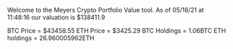 Welcome to the Meyers Crypto Portfolio Value tool. 
As of 05/18/21 at 11:48:16 our valuation is $138411.9 

BTC Price = $43458.55
 ETH Price = $3425.29
BTC Holdings = 1.06BTC
 ETH holdings = 26.960005962ETH 
